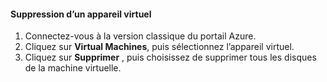 #### <a name="to-delete-a-virtual-device"></a>Suppression d’un appareil virtuel

1. Connectez-vous à la version classique du portail Azure.
2. Cliquez sur **Virtual Machines**, puis sélectionnez l’appareil virtuel.
3. Cliquez sur **Supprimer** , puis choisissez de supprimer tous les disques de la machine virtuelle.



<!--HONumber=Nov16_HO3-->


